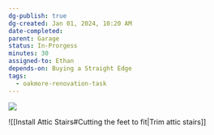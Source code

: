 ```yaml
---
dg-publish: true
dg-created: Jan 01, 2024, 10:20 AM
date-completed:
parent: Garage
status: In-Prorgess
minutes: 30
assigned-to: Ethan
depends-on: Buying a Straight Edge
tags:
  - oakmore-renovation-task
---
```


![](https://lh3.googleusercontent.com/pw/ABLVV84xoxuXPcc0VH0BvM-Jc5juqtMKxTxIurxhlw9Wapg2AVh_-9Wbxlwnn73-IGezhiwPN46nE7xuM4RsThs-_hIJKoSqKtVWGFuJHw_o6V36zIKfMU7BuzFWoV-UMGJWERMLOCrXs_2LGyU-AiTEigPObg=w700-h1245-s-no-gm?authuser=0)

![[Install Attic Stairs#Cutting the feet to fit|Trim attic stairs]]